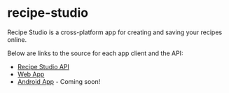 # recipe-studio
Recipe Studio is a cross-platform app for creating and saving your recipes online.

Below are links to the source for each app client and the API:
- [Recipe Studio API](https://github.com/recipestudio/recipe-studio-api)
- [Web App](https://github.com/recipestudio/recipe-studio-web)
- [Android App](#) - Coming soon!
